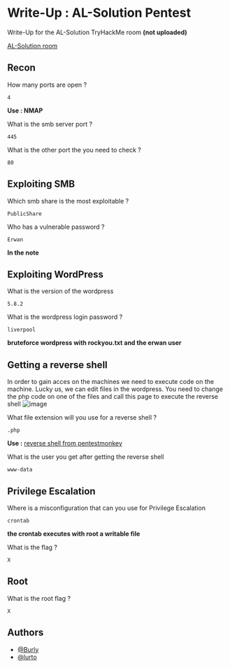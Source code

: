 
# Write-Up : AL-Solution Pentest

Write-Up for the AL-Solution TryHackMe room **(not uploaded)**

[AL-Solution room](https://github.com/lurto) 



## Recon

How many ports are open ?

```
4
```
**Use : NMAP**

What is the smb server port ?

```
445
```

What is the other port the you need to check ?

```
80
```

## Exploiting SMB

Which smb share is the most exploitable ?

```
PublicShare
```

Who has a vulnerable password ? 

```
Erwan
```
**In the note**

## Exploiting WordPress

What is the version of the wordpress

```
5.8.2
```

What is the wordpress login password ?

```
liverpool
```
**bruteforce wordpress with rockyou.txt and the erwan user**

## Getting a reverse shell

In order to gain acces on the machines we need to execute code on the machine. Lucky us, we can edit files in the wordpress. You need to change the php code on one of the files and call this page to execute the reverse shell
![image](https://user-images.githubusercontent.com/90036439/142603796-67e404fb-5b53-436c-84f7-23fb5ffd77f7.png)






What file extension will you use for a reverse shell ?

```
.php
```
**Use :** [reverse shell from pentestmonkey](https://github.com/pentestmonkey/php-reverse-shell) 

What is the user you get after getting the reverse shell 

```
www-data
```

## Privilege Escalation

Where is a misconfiguration that can you use for Privilege Escalation

```
crontab
```
**the crontab executes with root a writable file**

What is the flag ?

```
X
```

## Root

What is the root flag ?

```
X
```
## Authors

- [@Burly](https://github.com/Burly0)
- [@lurto](https://www.github.com/lurto)

